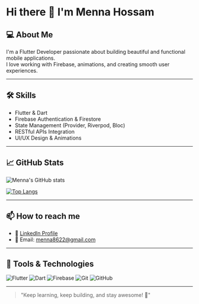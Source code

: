 # Hi there 👋 I'm Menna Hossam

## 💻 About Me
I'm a Flutter Developer passionate about building beautiful and functional mobile applications.  
I love working with Firebase, animations, and creating smooth user experiences.

---

## 🛠 Skills
- Flutter & Dart
- Firebase Authentication & Firestore
- State Management (Provider, Riverpod, Bloc)
- RESTful APIs Integration
- UI/UX Design & Animations

---

## 📈 GitHub Stats
![Menna's GitHub stats](https://github-readme-stats.vercel.app/api?username=01090568252&show_icons=true&theme=radical)

[![Top Langs](https://github-readme-stats.vercel.app/api/top-langs/?username=01090568252&layout=compact&theme=radical)](https://github.com/01090568252/github-readme-stats)

---

## 📫 How to reach me
- 💼 [LinkedIn Profile](https://www.linkedin.com/in/menna-hossam-008a41256/)
- 📧 Email: menna8622@gmail.com

---

## 🚀 Tools & Technologies
![Flutter](https://img.shields.io/badge/Flutter-02569B?style=for-the-badge&logo=flutter&logoColor=white)
![Dart](https://img.shields.io/badge/Dart-0175C2?style=for-the-badge&logo=dart&logoColor=white)
![Firebase](https://img.shields.io/badge/Firebase-FFCA28?style=for-the-badge&logo=firebase&logoColor=black)
![Git](https://img.shields.io/badge/Git-F05032?style=for-the-badge&logo=git&logoColor=white)
![GitHub](https://img.shields.io/badge/GitHub-181717?style=for-the-badge&logo=github&logoColor=white)

---

> "Keep learning, keep building, and stay awesome! 🚀"
